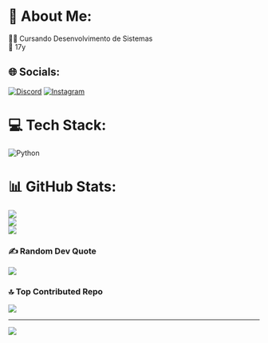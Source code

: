 # 💫 About Me:
👨‍💻 Cursando Desenvolvimento de Sistemas<br>👾 17y<br>


## 🌐 Socials:
[![Discord](https://img.shields.io/badge/Discord-%237289DA.svg?logo=discord&logoColor=white)](https://discord.gg/highcompany) [![Instagram](https://img.shields.io/badge/Instagram-%23E4405F.svg?logo=Instagram&logoColor=white)](https://instagram.com/guilh3rm3_cropalato) 

# 💻 Tech Stack:
![Python](https://img.shields.io/badge/python-3670A0?style=for-the-badge&logo=python&logoColor=ffdd54)
# 📊 GitHub Stats:
![](https://github-readme-stats.vercel.app/api?username=guizxdev&theme=dark&hide_border=false&include_all_commits=false&count_private=false)<br/>
![](https://nirzak-streak-stats.vercel.app/?user=guizxdev&theme=dark&hide_border=false)<br/>
![](https://github-readme-stats.vercel.app/api/top-langs/?username=guizxdev&theme=dark&hide_border=false&include_all_commits=false&count_private=false&layout=compact)

### ✍️ Random Dev Quote
![](https://quotes-github-readme.vercel.app/api?type=horizontal&theme=radical)

### 🔝 Top Contributed Repo
![](https://github-contributor-stats.vercel.app/api?username=guizxdev&limit=5&theme=dark&combine_all_yearly_contributions=true)

---
[![](https://visitcount.itsvg.in/api?id=guizxdev&icon=0&color=0)](https://visitcount.itsvg.in)

<!-- Proudly created with GPRM ( https://gprm.itsvg.in ) -->
